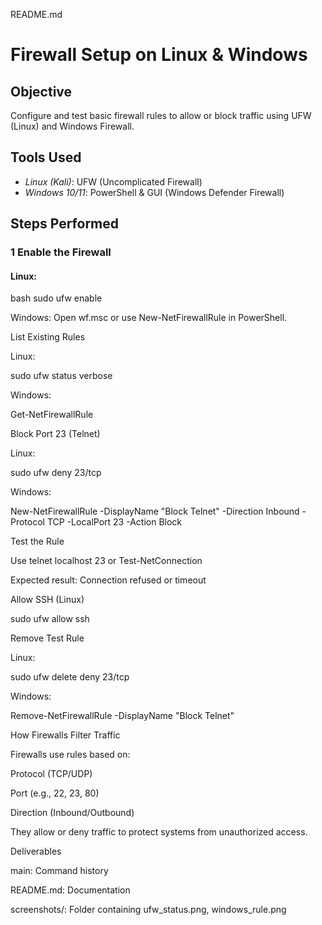  README.md

#  Firewall Setup on Linux & Windows

##  Objective

Configure and test basic firewall rules to allow or block traffic using UFW (Linux) and Windows Firewall.


## Tools Used

- *Linux (Kali)*: UFW (Uncomplicated Firewall)
- *Windows 10/11*: PowerShell & GUI (Windows Defender Firewall)

##  Steps Performed

### 1️ Enable the Firewall

#### Linux:
bash
sudo ufw enable

Windows:
Open wf.msc or use New-NetFirewallRule in PowerShell.

List Existing Rules

Linux:

sudo ufw status verbose

Windows:

Get-NetFirewallRule


Block Port 23 (Telnet)

Linux:

sudo ufw deny 23/tcp

Windows:

New-NetFirewallRule -DisplayName "Block Telnet" -Direction Inbound -Protocol TCP -LocalPort 23 -Action Block


Test the Rule

Use telnet localhost 23 or Test-NetConnection

Expected result: Connection refused or timeout


Allow SSH (Linux)

sudo ufw allow ssh


Remove Test Rule

Linux:

sudo ufw delete deny 23/tcp

Windows:

Remove-NetFirewallRule -DisplayName "Block Telnet"

How Firewalls Filter Traffic

Firewalls use rules based on:

Protocol (TCP/UDP)

Port (e.g., 22, 23, 80)

Direction (Inbound/Outbound)

They allow or deny traffic to protect systems from unauthorized access.

Deliverables

main: Command history

README.md: Documentation

screenshots/: Folder containing ufw_status.png, windows_rule.png
